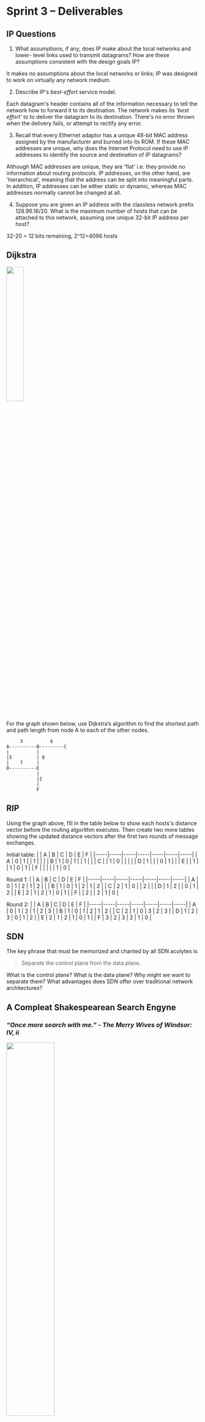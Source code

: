 # Sprint 3 &ndash; Deliverables

## IP Questions

1. What assumptions, if any, does IP make about the local networks and lower- level links used to transmit datagrams? How are these assumptions consistent with the design goals IP?

It makes no assumptions about the local networks or links; IP was designed to work on virtually any network medium.

2. Describe IP's *best-effort* service model.

Each datagram's header contains all of the information necessary to tell the network how to forward it to its destination. The network makes its *'best effort'* to to deliver the datagram to its destination. There's no error thrown when the delivery fails, or attempt to rectify any error. 

3. Recall that every Ethernet adaptor has a unique 48-bit MAC address assigned by the manufacturer and burned into its ROM. If these MAC addresses are unique, why does the Internet Protocol need to use IP addresses to identify the source and destination of IP datagrams?

Although MAC addresses are unique, they are 'flat' i.e. they provide no information about routing protocols. IP addresses, on the other hand, are 'hierarchical', meaning that the address can be split into meaningful parts. In addition, IP addresses can be either static or dynamic, whereas MAC addresses normally cannot be changed at all.

4. Suppose you are given an IP address with the classless network prefix 128.96.16/20. What is the maximum number of hosts that can be attached to this network, assuming one unique 32-bit IP address per host?

32-20 = 12 bits remaining, 2^12=4096 hosts


## Dijkstra

<img src="https://i.imgflip.com/2bj98l.jpg" width="30%" />

For the graph shown below, use Dijkstra’s algorithm to find the shortest path and path length from node A to each of the other nodes.

```
     3          6 
A----------B---------C 
|          |
|5         | 8 
|    7     |
D----------E
           | 
           |2 
           |
           F
```

## RIP

Using the graph above, fill in the table below to show each hosts's distance vector before the routing algorithm executes. Then create two more tables showing
the updated distance vectors after the first two rounds of message exchanges.

Initial table:
|     |  A  |  B  |  C  |  D  |  E  |  F  |
|-----|-----|-----|-----|-----|-----|-----|
|  A  |  0  |  1  |     |  1  |     |     |
|  B  |  1  |  0  |  1  |     |  1  |     |
|  C  |     |  1  |  0  |     |     |     |
|  D  |  1  |     |     |  0  |  1  |     |
|  E  |     |  1  |     |  1  |  0  |  1  |
|  F  |     |     |     |     |  1  |  0  |

Round 1:
|     |  A  |  B  |  C  |  D  |  E  |  F  |
|-----|-----|-----|-----|-----|-----|-----|
|  A  |  0  |  1  |  2  |  1  |  2  |     |
|  B  |  1  |  0  |  1  |  2  |  1  |  2  |
|  C  |  2  |  1  |  0  |     |  2  |     |
|  D  |  1  |  2  |     |  0  |  1  |  2  |
|  E  |  2  |  1  |  2  |  1  |  0  |  1  |
|  F  |     |  2  |     |  2  |  1  |  0  |

Round 2:
|     |  A  |  B  |  C  |  D  |  E  |  F  |
|-----|-----|-----|-----|-----|-----|-----|
|  A  |  0  |  1  |  2  |  1  |  2  |  3  |
|  B  |  1  |  0  |  1  |  2  |  1  |  2  |
|  C  |  2  |  1  |  0  |  3  |  2  |  3  |
|  D  |  1  |  2  |  3  |  0  |  1  |  2  |
|  E  |  2  |  1  |  2  |  1  |  0  |  1  |
|  F  |  3  |  2  |  3  |  2  |  1  |  0  |

## SDN

The key phrase that must be memorized and chanted by all SDN acolytes is

> Separate the control plane from the data plane.

What is the control plane? What is the data plane? Why might we want to separate them? What advantages does SDN offer over traditional network architectures?


## A Compleat Shakespearean Search Engyne

### *“Once more search with me.” - The Merry Wives of Windsor: IV, ii*

<img src="https://upload.wikimedia.org/wikipedia/commons/thumb/d/d7/Edwin_Landseer_-_Scene_from_A_Midsummer_Night%27s_Dream._Titania_and_Bottom_-_Google_Art_Project.jpg/2880px-Edwin_Landseer_-_Scene_from_A_Midsummer_Night%27s_Dream._Titania_and_Bottom_-_Google_Art_Project.jpg" width="50%" />

Here is your main JS programming challenge for this unit: write a search engine for the works of William Shakespeare.

You will write a Node.js server that processes the text of Shakespeare's plays and builds an index data structure. Your server will receive search requests from a front-end web 
page and return results on the play, act, scene, character, and line where a given word occurs in Shakespeare's plays.

For example, a query for the word *wherefore* would return the following information:

```
Romeo and Juliet
Act II, Scene II
Juliet
JULIET	O Romeo, Romeo! wherefore art thou Romeo?
```

The fourth line of the output is the line taken from the play's script that contains this instance of the word *wherefore*. The word wherefore occurs in other locations as well (five total times in Romea and Juliet) and your program must be able to return all of the occurences of the search word in its corpus.

### *“And here an engine fit for my proceeding.”- The Two Gentlemen of Verona: III, i*

<img src="https://upload.wikimedia.org/wikipedia/commons/5/55/Romeo_and_juliet_brown.jpg" width="30%" />

**Front-End**

The front-end page is simple. Look at `index.html` as a starting point.

- Create a text box for the search word with a button to activate the search.
- On a button click, send an `XmlHttpRequest` to the server specifying the search word.
- The server processes the search and returns a JSON object containing the results.
- Use a `<div>` to display the search results. Apply some appropriate formatting.

**Back-End**

Most of the work will be on the back-end. Take a look at `app.js` as a starting point.

- I've given you some starter code that reads in the example texts. You need to add all of the additional text processing to extract the information
that you want from each line. 

- Write a route on the server that can receive a request from the front-end, extract the necessary information from the index structure, and
then return the results as in JSON format.

**Texts**

I've given you three examples files in the `texts` directory. To keep the scope reasonable, you only need to work with these three plays.
All of the lines in the example files have a regular structure.

- The name of the play will always be the first line of the file.
- The act and scenes will always be identified by ACT and SCENE appearing at the beginning of a line.
- Character names appear at the beginning of a line.
- Lines that continue a speech begun by a character are always indented by a single tab (\t).

Using these facts, you should be able to parse out the acts, scenes, and character names as you read through each line in the file.

### *"Exit, pursued by a bear." - The Winter's Tale: III, iii*

<img src="https://upload.wikimedia.org/wikipedia/commons/thumb/9/94/John_Everett_Millais_-_Ophelia_-_Google_Art_Project.jpg/2560px-John_Everett_Millais_-_Ophelia_-_Google_Art_Project.jpg" width="50%" />

No individual part of this project is very hard, but you need to tie together lots of different elements to create the full application.

Tips:

- Start early! Don't wait until the last minute.
- Develop incrementally! Make small changes and observe their effects. Don't write more than a few lines of code without testing it.
- Respect the asynchronous nature of Node: when working with callback functions, you generally can't guarantee that the callbacks execute in any particular
order.
